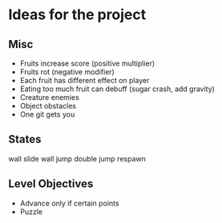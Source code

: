 # Ideas for the project

## Misc

- Fruits increase score (positive multiplier)
- Fruits rot (negative modifier)
- Each fruit has different effect on player
- Eating too much fruit can debuff (sugar crash, add gravity)
- Creature enemies
- Object obstacles
- One git gets you


## States

wall slide
wall jump
double jump
respawn

## Level Objectives

- Advance only if certain points
- Puzzle